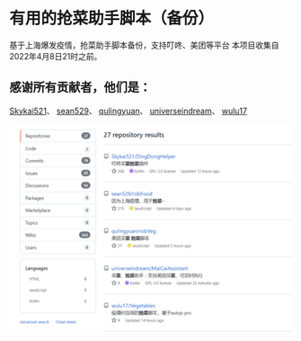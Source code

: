 # 有用的抢菜助手脚本（备份）
基于上海爆发疫情，抢菜助手脚本备份，支持叮咚、美团等平台
本项目收集自2022年4月8日21时之前。

## 感谢所有贡献者，他们是：
[Skykai521](https://github.com/Skykai521)、
[sean529](https://github.com/sean529)、
[qulingyuan](https://github.com/qulingyuan)、
[universeindream](https://github.com/universeindream)、
[wulu17](https://github.com/wulu17)

![img](https://raw.githubusercontent.com/CnHack3r/useful-qiangcai-backup/main/pic/qiangcai.png)
